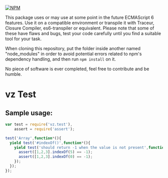 [![NPM](https://nodei.co/npm/vz.test.png?downloads=true)](https://nodei.co/npm/vz.test/)

This package uses or may use at some point in the future ECMAScript 6 features. Use it on a compatible environment or transpile it with Traceur, Closure Compiler, es6-transpiler or equivalent. Please note that some of these have flaws and bugs, test your code carefully until you find a suitable tool for your task.

When cloning this repository, put the folder inside another named "node_modules" in order to avoid potential errors related to npm's dependency handling, and then run `npm install` on it.

No piece of software is ever completed, feel free to contribute and be humble.

# vz Test

## Sample usage:

```javascript
var test = require('vz.test'),
    assert = require('assert');

test('Array',function*(){
  yield test('#indexOf()',function*(){
    yield test('should return -1 when the value is not present',function*(){
      assert([1,2,3].indexOf(5) == -1);
      assert([1,2,3].indexOf(0) == -1);
    });
  });
});
```
